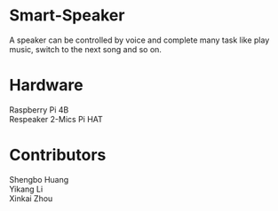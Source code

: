 # Smart-Speaker
A speaker can be controlled by voice and complete many task like play music, switch to the next song and so on.  
# Hardware
Raspberry Pi 4B  
Respeaker 2-Mics Pi HAT  
# Contributors
Shengbo Huang  
Yikang Li  
Xinkai Zhou  
